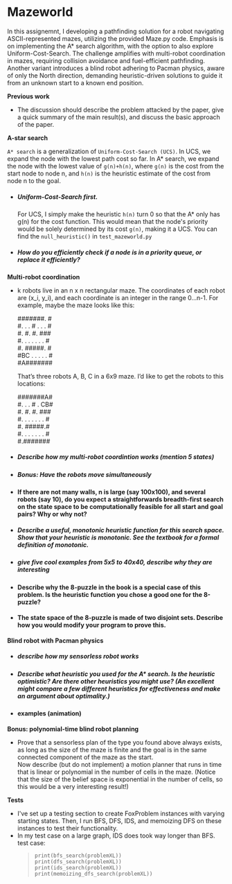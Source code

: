 # Mazeworld
In this assignemnt, I developing a pathfinding solution for a robot navigating ASCII-represented mazes, utilizing the provided Maze.py code. Emphasis is on implementing the A* search algorithm, with the option to also explore Uniform-Cost-Search. The challenge amplifies with multi-robot coordination in mazes, requiring collision avoidance and fuel-efficient pathfinding. Another variant introduces a blind robot adhering to Pacman physics, aware of only the North direction, demanding heuristic-driven solutions to guide it from an unknown start to a known end position. 

**Previous work**
   - The discussion should describe the problem attacked by the paper, give a quick summary of the main result(s), and discuss the basic approach of the paper. 

**A-star search**

`A* search` is a generalization of `Uniform-Cost-Search (UCS)`. In UCS, we expand the node with the lowest path cost so far. In A* search, we expand the node with the lowest value of `g(n)+h(n)`, where `g(n)` is the cost from the start node to node n, and `h(n)` is the heuristic estimate of the cost from node n to the goal.

   - ##### Uniform-Cost-Search first.
      For UCS, I simply make the heuristic `h(n)` turn 0 so that the A* only has g(n) for the cost function. This would mean that the node's priority would be solely determined by its cost `g(n)`, making it a UCS. You can find the `null_heuristic()` in `test_mazeworld.py`
      
   - ##### How do you efficiently check if a node is in a priority queue, or replace it efficiently?

**Multi-robot coordination**

   - k robots live in an n x n rectangular maze. The coordinates of each robot are (x_i, y_i), and each coordinate is an integer in the range 0…n-1. For example, maybe the maze looks like this:  

      #######. #  
      #. . . # . . . #  
      #. #. #. ###  
      #. . . . . . . #  
      #. #####. #  
      #BC . . . . .  #  
      #A#######     

      That’s three robots A, B, C in a 6x9 maze. I’d like to get the robots to this locations:  
      
      #######A#  
      #. . . # . CB#  
      #. #. #. ###  
      #. . . . . . . #  
      #. #####.#  
      #. . . . . . .  #  
      #.#######    

   - ##### Describe how my multi-robot coordintion works (mention 5 states)
   - ##### Bonus: Have the robots move simultaneously
   - #### If there are not many walls, n is large (say 100x100), and several robots (say 10), do you expect a straightforwards breadth-first search on the state space to be computationally feasible for all start and goal pairs? Why or why not?
   - ##### Describe a useful, monotonic heuristic function for this search space. Show that your heuristic is monotonic. See the textbook for a formal definition of monotonic.
   - ##### give five cool examples from 5x5 to 40x40, describe why they are interesting
   - #### Describe why the 8-puzzle in the book is a special case of this problem. Is the heuristic function you chose a good one for the 8-puzzle?
   - #### The state space of the 8-puzzle is made of two disjoint sets. Describe how you would modify your program to prove this.

**Blind robot with Pacman physics**
   - ##### describe how my sensorless robot works
   - ##### Describe what heuristic you used for the A* search. Is the heuristic optimistic? Are there other heuristics you might use? (An excellent might compare a few different heuristics for effectiveness and make an argument about optimality.)
   - #### examples (animation)

**Bonus: polynomial-time blind robot planning**
   - Prove that a sensorless plan of the type you found above always exists, as long as the size of the maze is finite and the goal is in the same connected component of the maze as the start.  
   Now describe (but do not implement) a motion planner that runs in time that is linear or polynomial in the number of cells in the maze. (Notice that the size of the belief space is exponential in the number of cells, so this would be a very interesting result!)


**Tests**

   - I've set up a testing section to create FoxProblem instances with varying starting states. Then, I run BFS, DFS, IDS, and memoizing DFS on these instances to test their functionality.
   - In my test case on a large graph, IDS does took way longer than BFS.
   test case:
      >`print(bfs_search(problemXL))`  
      >`print(dfs_search(problemXL))`  
      >`print(ids_search(problemXL))`  
      >`print(memoizing_dfs_search(problemXL))`